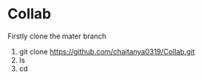 # Collab

Firstly clone the mater branch

1. git clone https://github.com/chaitanya0319/Collab.git
2. ls
3. cd 
